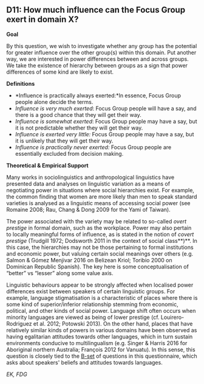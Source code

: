
## D11: How much influence can the Focus Group exert in domain X?



**Goal**

By this question, we wish to investigate whether any group has the potential for greater influence over the other group(s) within this domain. Put another way, we are interested in power differences between and across groups. We take the existence of hierarchy between groups as a sign that power differences of some kind are likely to exist.



**Definitions**

- *Influence is practically always exerted:*In essence, Focus Group people alone decide the terms.
- *Influence is very much exerted*: Focus Group people will have a say, and there is a good chance that they will get their way.
- *Influence is somewhat exerted*: Focus Group people may have a say, but it is not predictable whether they will get their way.
- *Influence is exerted very little:* Focus Group people may have a say, but it is unlikely that they will get their way.
- *Influence is practically never exerted:* Focus Group people are essentially excluded from decision making.




**Theoretical & Empirical Support**

Many works in sociolinguistics and anthropological linguistics have presented data and analyses on linguistic variation as a means of negotiating power in situations where social hierarchies exist. For example, the common finding that women are more likely than men to speak standard varieties is analysed as a linguistic means of accessing social power (see Romaine 2008; Rau, Chang & Dong 2009 for the Yami of Taiwan).



The power associated with the variety may be related to so-called *overt prestige* in formal domain, such as the workplace. Power may also pertain to locally meaningful forms of influence, as is stated in the notion of *covert prestige* (Trudgill 1972; Dodsworth 2011 in the context of social class**)**. In this case, the hierarchies may not be those pertaining to formal institutions and economic power, but valuing certain social meanings over others (e.g. Salmon & Gómez Menjivar 2016 on Belizean Kriol; Toribio 2000 on Dominican Republic Spanish). The key here is some conceptualisation of “better” vs “lesser” along some value axis.



Linguistic behaviours appear to be strongly affected when localised power differences exist between speakers of certain linguistic groups. For example, language stigmatisation is a characteristic of places where there is some kind of superior/inferior relationship stemming from economic, political, and other kinds of social power. Language shift often occurs when minority languages are viewed as being of lower prestige (cf. Louirero-Rodriguez et al. 2012; Potowski 2013). On the other hand, places that have relatively similar kinds of powers in various domains have been observed as having egalitarian attitudes towards other languages, which in turn sustain environments conducive to multilingualism (e.g. Singer & Harris 2016 for Aboriginal northern Australia; François 2012 for Vanuatu). In this sense, this question is closely tied to the [B-set](https://www.google.com/url?q=https%3A%2F%2Fsites.google.com%2Fview%2Frs210205edomains-questionnaire%2Fset-explanation%23h.3v7qaatcexos&sa=D&sntz=1&usg=AOvVaw2zbaKF6-E6Qup_8u8mBv41) of questions in this questionnaire, which asks about speakers' beliefs and attitudes towards languages.

*EK, FDG*

